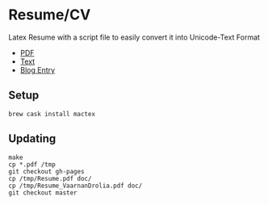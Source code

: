 Resume/CV
=========

Latex Resume with a script file to easily convert it into Unicode-Text Format

* [PDF](http://vellvisher.github.io/resume/doc/Resume_VaarnanDrolia.pdf)
* [Text](http://github.com/vellvisher/resume/raw/master/Resume_VaarnanDrolia.txt)
* [Blog Entry](http://vaarnan.com/pumpin-my-resume-geek-style.html)

## Setup

`brew cask install mactex`

## Updating

```
make
cp *.pdf /tmp
git checkout gh-pages
cp /tmp/Resume.pdf doc/
cp /tmp/Resume_VaarnanDrolia.pdf doc/
git checkout master
```

